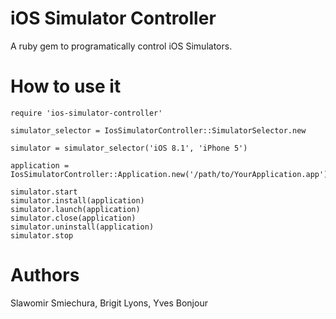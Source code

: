 # iOS Simulator Controller
A ruby gem to programatically control iOS Simulators.

# How to use it
```
require 'ios-simulator-controller'

simulator_selector = IosSimulatorController::SimulatorSelector.new

simulator = simulator_selector('iOS 8.1', 'iPhone 5')

application = IosSimulatorController::Application.new('/path/to/YourApplication.app')

simulator.start
simulator.install(application)
simulator.launch(application)
simulator.close(application)
simulator.uninstall(application)
simulator.stop
```

# Authors
Slawomir Smiechura, Brigit Lyons, Yves Bonjour